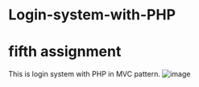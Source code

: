 # Login-system-with-PHP
# fifth assignment
This is login system with PHP in MVC pattern.
![image](https://user-images.githubusercontent.com/65042690/180602304-098ea871-92dd-4d7a-a2a2-08e74e81473f.png)
